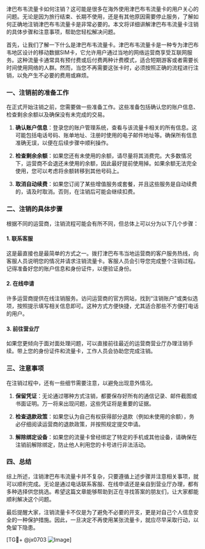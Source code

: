 津巴布韦流量卡如何注销？这可能是很多在海外使用津巴布韦流量卡的用户关心的问题。无论是因为旅行结束、长期不使用，还是有其他原因需要停止服务，了解如何正确地注销津巴布韦流量卡是非常必要的。本文将详细讲解津巴布韦流量卡注销的具体步骤和注意事项，帮助您轻松解决问题。

首先，让我们了解一下什么是津巴布韦流量卡。津巴布韦流量卡是一种专为津巴布韦地区设计的移动数据SIM卡，它允许用户通过当地的网络运营商享受互联网服务。这种流量卡通常具有预付费或后付费两种计费模式，适合短期游客或者需要长时间使用网络的人群。然而，当您不再需要这张卡时，必须按照正确的流程进行注销，以免产生不必要的费用或麻烦。

### 一、注销前的准备工作

在正式开始注销之前，您需要做一些准备工作。这些准备包括确认您的账户信息、检查剩余余额以及确保没有未完成的交易。

1. **确认账户信息**：登录您的账户管理系统，查看与该流量卡相关的所有信息。这可能包括电话号码、账单地址、注册时使用的电子邮件地址等。确保所有信息准确无误，以便在后续步骤中顺利操作。

2. **检查剩余余额**：如果您还有未使用的余额，请尽量将其消费完。大多数情况下，运营商不会退还未使用的余额，因此最好提前使用掉。如果余额无法完全使用，您可以考虑将余额转移到其他号码上。

3. **取消自动续费**：如果您订阅了某些增值服务或套餐，并且这些服务是自动续费的，请及时取消。否则，在注销后可能会继续扣费。

### 二、注销的具体步骤

根据不同的运营商，注销流程可能会有所不同，但总体上可以分为以下几个步骤：

#### 1. 联系客服

这是最直接也是最简单的方式之一。拨打津巴布韦当地运营商的客户服务热线，向客服人员说明您的情况并请求注销流量卡。客服人员会引导您完成整个注销过程。记得准备好您的账户信息和身份证件，以便验证身份。

#### 2. 在线申请

许多运营商提供在线注销服务。访问运营商的官方网站，找到“注销账户”或类似选项，按照提示填写相关信息即可。这种方式方便快捷，尤其适合那些不方便打电话的用户。

#### 3. 前往营业厅

如果您更倾向于面对面处理问题，可以直接前往最近的运营商营业厅办理注销手续。带上您的身份证件和流量卡，工作人员会协助您完成注销。

### 三、注意事项

在注销过程中，还有一些细节需要注意，以避免出现意外情况。

1. **保留凭证**：无论通过哪种方式注销，都要保存好所有的通信记录、邮件截图或书面证明。万一将来出现问题，这些凭证将是重要的证据。

2. **检查退款政策**：如果您认为自己有权获得部分退款（例如未使用的余额），务必仔细阅读运营商的退款政策，并按照规定提交申请。

3. **解除绑定设备**：如果您的流量卡曾经绑定了特定的手机或其他设备，请确保在注销前解除绑定，防止他人利用您的卡号进行非法活动。

### 四、总结

综上所述，注销津巴布韦流量卡并不复杂，只要遵循上述步骤并注意相关事项，就可以顺利完成。无论是通过电话联系客服、在线申请还是亲自到营业厅办理，都有多种选择供您挑选。希望这篇文章能够帮助到正在寻找答案的朋友们，让大家都能顺利解决这个问题。

最后提醒大家，注销流量卡不仅是为了避免不必要的开支，更是对自己个人信息安全的一种保护措施。因此，一旦决定不再使用某张流量卡，就应尽早采取行动，以免留下隐患。

[TG💪+ @jx0703 ![Image](https://github.com/user-attachments/assets/dbca1d08-cadb-493c-b0ec-ad6f7a83f270)]